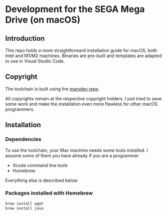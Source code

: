 # Development for the SEGA Mega Drive (on macOS)

## Introduction

This repo holds a more straightforward installation guide for macOS, both Intel and M1/M2 machines.
Binaries are pre-built and templates are adapted to use in Visual Studio Code.


## Copyright

The toolchain is built using the [marsdev repo](https://github.com/andwn/marsdev/tree/master).

All copyrights remain at the respective copyright holders. 
I just tried to save some work and make the installation even more flawless for other macOS programmers.


## Installation

### Dependencies

To use the toolchain, your Mac machine needs some tools installed.
I assume some of them you have already if you are a programmer

- Xcode command line tools
- Homebrew

Everything else is described below

### Packages installed with Homebrew

```bash
brew install wget
brew install java
```
  
